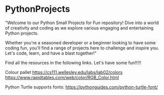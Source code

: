 # PythonProjects
"Welcome to our Python Small Projects for Fun repository! Dive into a world of creativity and coding as we explore various engaging and entertaining Python projects. 

Whether you're a seasoned developer or a beginner looking to have some coding fun, you'll find a range of projects here to challenge and inspire you. Let's code, learn, and have a blast together!"

Find all the resources in the following links.
Let's have some fun!!!!!

Colour pallet
https://cs111.wellesley.edu/labs/lab02/colors
https://www.rapidtables.com/web/color/RGB_Color.html 

Python Turtle supports fonts:
https://pythonguides.com/python-turtle-font/ 

